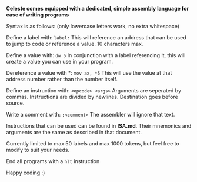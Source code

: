 __Celeste comes equipped with a dedicated, simple assembly language for ease of writing programs__

Syntax is as follows: (only lowercase letters work, no extra whitespace)

Define a label with:
`label:`
This will reference an address that can be used to jump to code or reference a value. 10 characters max.

Define a value with:
`dw 5`
In conjunction with a label referencing it, this will create a value you can use in your program.

Dereference a value with *:
`mov ax, *5`
This will use the value at that address number rather than the number itself.

Define an instruction with:
`<opcode> <args>`
Arguments are seperated by commas. Instructions are divided by newlines. Destination goes before source.

Write a comment with:
`;<comment>`
The assembler will ignore that text.

Instructions that can be used can be found in **ISA.md**. Their mnemonics and arguments are the same as described in that document.

Currently limited to max 50 labels and max 1000 tokens, but feel free to modify to suit your needs.

End all programs with a `hlt` instruction

Happy coding :)